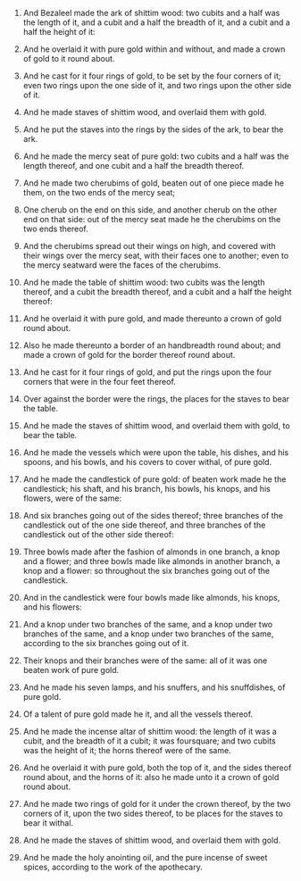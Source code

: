 1. And Bezaleel made the ark of shittim wood: two cubits and a half
was the length of it, and a cubit and a half the breadth of it, and a
cubit and a half the height of it:

2. And he overlaid it with pure
gold within and without, and made a crown of gold to it round about.

3. And he cast for it four rings of gold, to be set by the four
corners of it; even two rings upon the one side of it, and two rings
upon the other side of it.

4. And he made staves of shittim wood, and overlaid them with gold.

5. And he put the staves into the rings by the sides of the ark, to
bear the ark.

6. And he made the mercy seat of pure gold: two cubits and a half
was the length thereof, and one cubit and a half the breadth thereof.

7. And he made two cherubims of gold, beaten out of one piece made
he them, on the two ends of the mercy seat;

8. One cherub on the end
on this side, and another cherub on the other end on that side: out of
the mercy seat made he the cherubims on the two ends thereof.

9. And the cherubims spread out their wings on high, and covered
with their wings over the mercy seat, with their faces one to another;
even to the mercy seatward were the faces of the cherubims.

10. And he made the table of shittim wood: two cubits was the length
thereof, and a cubit the breadth thereof, and a cubit and a half the
height thereof:

11. And he overlaid it with pure gold, and made
thereunto a crown of gold round about.

12. Also he made thereunto a border of an handbreadth round about;
and made a crown of gold for the border thereof round about.

13. And he cast for it four rings of gold, and put the rings upon
the four corners that were in the four feet thereof.

14. Over against the border were the rings, the places for the
staves to bear the table.

15. And he made the staves of shittim wood, and overlaid them with
gold, to bear the table.

16. And he made the vessels which were upon the table, his dishes,
and his spoons, and his bowls, and his covers to cover withal, of pure
gold.

17. And he made the candlestick of pure gold: of beaten work made he
the candlestick; his shaft, and his branch, his bowls, his knops, and
his flowers, were of the same:

18. And six branches going out of the
sides thereof; three branches of the candlestick out of the one side
thereof, and three branches of the candlestick out of the other side
thereof:

19. Three bowls made after the fashion of almonds in one
branch, a knop and a flower; and three bowls made like almonds in
another branch, a knop and a flower: so throughout the six branches
going out of the candlestick.

20. And in the candlestick were four bowls made like almonds, his
knops, and his flowers:

21. And a knop under two branches of the
same, and a knop under two branches of the same, and a knop under two
branches of the same, according to the six branches going out of it.

22. Their knops and their branches were of the same: all of it was
one beaten work of pure gold.

23. And he made his seven lamps, and his snuffers, and his
snuffdishes, of pure gold.

24. Of a talent of pure gold made he it, and all the vessels
thereof.

25. And he made the incense altar of shittim wood: the length of it
was a cubit, and the breadth of it a cubit; it was foursquare; and two
cubits was the height of it; the horns thereof were of the same.

26. And he overlaid it with pure gold, both the top of it, and the
sides thereof round about, and the horns of it: also he made unto it a
crown of gold round about.

27. And he made two rings of gold for it under the crown thereof, by
the two corners of it, upon the two sides thereof, to be places for
the staves to bear it withal.

28. And he made the staves of shittim wood, and overlaid them with
gold.

29. And he made the holy anointing oil, and the pure incense of
sweet spices, according to the work of the apothecary.